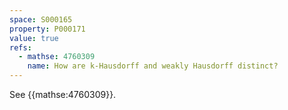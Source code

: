 ```yaml
---
space: S000165
property: P000171
value: true
refs:
  - mathse: 4760309
    name: How are k-Hausdorff and weakly Hausdorff distinct?
---
```


See {{mathse:4760309}}.
